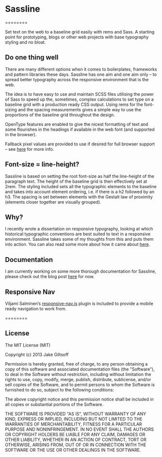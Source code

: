 # Sassline
========

Set text on the web to a baseline grid easily with rems and Sass. A starting point for prototyping, blogs or other web projects with base typography styling and no bloat.

## Do one thing well

There are many different options when it comes to boilerplates, frameworks and pattern libraries these days. Sassline has one aim and one aim only – to spread better typography across the responsive environment that is the web.

The idea is to have easy to use and maintain SCSS files utilising the power of Sass to speed up the, sometimes, complex calculations to set type on a baseline grid with a production ready CSS output. Using rems for the font-sizing and the spacing measurements gives a simple way to use the proportions of the baseline grid throughout the design.

OpenType features are enabled to give the nicest formatting of text and some flourishes in the headings if available in the web font (and supported in the browser).

Fallback pixel values are provided to use if desired for full browser support – see [here](http://caniuse.com/rem) for more info.

## Font-size = line-height?

Sassline is based on setting the root font-size as half the line-height of the paragraph text. The height of the baseline grid is then effectively set at 2rem. The styling included sets all the typographic elements to the baseline and takes into account element ordering, i.e. if there is a h2 followed by an h3. The spacing is set between elements with the Gestalt law of proximity (elements closer together are visually grouped).

## Why?

I recently wrote a dissertation on responsive typography, looking at which historical typographic conventions are best suited to text in a responsive environment. Sassline takes some of my thoughts from this and puts them into action. You can also read some more about how it came about [here](http://typenot.es/posts/baseline-rems).

## Documentation

I am currently working on some more thorough documentation for Sassline, please check out the blog post [here](http://typenot.es/posts/baseline-rems) for now.

## Responsive Nav

Viljami Salminen’s [responsive-nav.js](https://github.com/viljamis/responsive-nav.js) plugin is included to provide a mobile ready navigation to work from.

========

## License

The MIT License (MIT)

Copyright (c) 2013 Jake Giltsoff

Permission is hereby granted, free of charge, to any person obtaining a copy of
this software and associated documentation files (the "Software"), to deal in
the Software without restriction, including without limitation the rights to
use, copy, modify, merge, publish, distribute, sublicense, and/or sell copies of
the Software, and to permit persons to whom the Software is furnished to do so,
subject to the following conditions:

The above copyright notice and this permission notice shall be included in all
copies or substantial portions of the Software.

THE SOFTWARE IS PROVIDED "AS IS", WITHOUT WARRANTY OF ANY KIND, EXPRESS OR
IMPLIED, INCLUDING BUT NOT LIMITED TO THE WARRANTIES OF MERCHANTABILITY, FITNESS
FOR A PARTICULAR PURPOSE AND NONINFRINGEMENT. IN NO EVENT SHALL THE AUTHORS OR
COPYRIGHT HOLDERS BE LIABLE FOR ANY CLAIM, DAMAGES OR OTHER LIABILITY, WHETHER
IN AN ACTION OF CONTRACT, TORT OR OTHERWISE, ARISING FROM, OUT OF OR IN
CONNECTION WITH THE SOFTWARE OR THE USE OR OTHER DEALINGS IN THE SOFTWARE.
